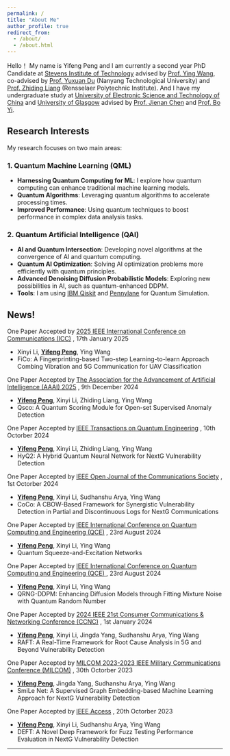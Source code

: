 ```yaml
---
permalink: /
title: "About Me"
author_profile: true
redirect_from: 
  - /about/
  - /about.html
---
```


Hello！ My name is Yifeng Peng and I am currently a second year PhD Candidate at [Stevens Institute of Technology](https://www.stevens.edu/) advised by [Prof. Ying Wang](https://www.stevens.edu/profile/ywang6), co-advised by [Prof. Yuxuan Du](https://yuxuan-du.github.io/) (Nanyang Technological University) and [Prof. Zhiding Liang](https://www.innovationadvancedlab.com/) (Rensselaer Polytechnic Institute). And I have my undergraduate study at [University of Electronic Science and Technology of China](https://en.uestc.edu.cn/) and [University of Glasgow](https://www.gla.ac.uk/) advised by [Prof. Jienan Chen](https://scholar.google.ca/citations?user=uAkKmZUAAAAJ&hl=en&oi=ao) and [Prof. Bo Yi](https://faculty.uestc.edu.cn/yibo/en/index.htm).

## Research Interests <i class="fas fa-flask"></i>

My research focuses on two main areas:

### 1. Quantum Machine Learning (QML) <i class="fas fa-atom"></i>
- **Harnessing Quantum Computing for ML**: I explore how quantum computing can enhance traditional machine learning models.
- **Quantum Algorithms**: Leveraging quantum algorithms to accelerate processing times.
- **Improved Performance**: Using quantum techniques to boost performance in complex data analysis tasks.

### 2. Quantum Artificial Intelligence (QAI) <i class="fas fa-brain"></i>
- **AI and Quantum Intersection**: Developing novel algorithms at the convergence of AI and quantum computing.
- **Quantum AI Optimization**: Solving AI optimization problems more efficiently with quantum principles.
- **Advanced Denoising Diffusion Probabilistic Models**: Exploring new possibilities in AI, such as quantum-enhanced DDPM.
- **Tools**: I am using [IBM Qiskit](https://www.ibm.com/quantum/qiskit) and [Pennylane](https://pennylane.ai/) for Quantum Simulation.

## News! <i class="fa-solid fa-font-awesome"></i> 
<i class="fa-solid fa-wand-magic-sparkles"></i> One Paper Accepted by [2025 IEEE International Conference on Communications (ICC)](https://icc2025.ieee-icc.org/) , 17th January 2025
- Xinyi Li, <u><b>Yifeng Peng</b></u>, Ying Wang
- FiCo: A Fingerprinting-based Two-step Learning-to-learn Approach Combing Vibration and 5G Communication for UAV Classification

<i class="fa-solid fa-wand-magic-sparkles"></i> One Paper Accepted by [The Association for the Advancement of Artificial Intelligence (AAAI) 2025](https://aaai.org/) , 9th December 2024
- <u><b>Yifeng Peng</b></u>, Xinyi Li, Zhiding Liang, Ying Wang
- Qsco: A Quantum Scoring Module for Open-set Supervised Anomaly Detection

<i class="fa-solid fa-wand-magic-sparkles"></i> One Paper Accepted by [IEEE Transactions on Quantum Engineering](https://ieeexplore.ieee.org/xpl/RecentIssue.jsp?punumber=8924785) , 10th Octorber 2024
- <u><b>Yifeng Peng</b></u>, Xinyi Li, Zhiding Liang, Ying Wang
- HyQ2: A Hybrid Quantum Neural Network for NextG Vulnerability Detection

<i class="fa-solid fa-wand-magic-sparkles"></i> One Paper Accepted by [IEEE Open Journal of the Communications Society](https://ieeexplore.ieee.org/xpl/RecentIssue.jsp?punumber=8782661) , 1st Octorber 2024
- <u><b>Yifeng Peng</b></u>, Xinyi Li, Sudhanshu Arya, Ying Wang
- CoCo: A CBOW-Based Framework for Synergistic Vulnerability Detection in Partial and Discontinuous Logs for NextG Communications

<i class="fa-solid fa-wand-magic-sparkles"></i> One Paper Accepted by [IEEE International Conference on Quantum Computing and Engineering (QCE)](https://qce.quantum.ieee.org/2024/) , 23rd August 2024
- <u><b>Yifeng Peng</b></u>, Xinyi Li, Ying Wang
- Quantum Squeeze-and-Excitation Networks

<i class="fa-solid fa-wand-magic-sparkles"></i> One Paper Accepted by [IEEE International Conference on Quantum Computing and Engineering (QCE) ](https://qce.quantum.ieee.org/2024/) , 23rd August 2024
- <u><b>Yifeng Peng</b></u>, Xinyi Li, Ying Wang
- QRNG-DDPM: Enhancing Diffusion Models through Fitting Mixture Noise with Quantum Random Number

<i class="fa-solid fa-wand-magic-sparkles"></i> One Paper Accepted by [2024 IEEE 21st Consumer Communications & Networking Conference (CCNC)](https://ccnc2024.ieee-ccnc.org/) , 1st January 2024
- <u><b>Yifeng Peng</b></u>, Xinyi Li, Jingda Yang, Sudhanshu Arya, Ying Wang
- RAFT: A Real-Time Framework for Root Cause Analysis in 5G and Beyond Vulnerability Detection

<i class="fa-solid fa-wand-magic-sparkles"></i> One Paper Accepted by [MILCOM 2023-2023 IEEE Military Communications Conference (MILCOM)](https://milcom2023.milcom.org/) , 30th Octorber 2023
- <u><b>Yifeng Peng</b></u>, Jingda Yang, Sudhanshu Arya, Ying Wang
- SmiLe Net: A Supervised Graph Embedding-based Machine Learning Approach for NextG Vulnerability Detection


<i class="fa-solid fa-wand-magic-sparkles"></i> One Paper Accepted by [IEEE Access](https://ieeeaccess.ieee.org/) , 20th Octorber 2023
- <u><b>Yifeng Peng</b></u>, Xinyi Li, Sudhanshu Arya, Ying Wang
- DEFT: A Novel Deep Framework for Fuzz Testing Performance Evaluation in NextG Vulnerability Detection


<hr>
  
<script type='text/javascript' id='clustrmaps' src='//cdn.clustrmaps.com/map_v2.js?cl=ffffff&w=250&t=n&d=dechcSMjaGO07G6CymH4u-Bg05CWw8GLJyjQW_JhEZg'></script>
